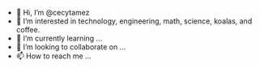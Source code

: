 - 👋 Hi, I’m @cecytamez
- 👀 I’m interested in technology, engineering, math, science, koalas, and coffee.
- 🌱 I’m currently learning ...
- 💞️ I’m looking to collaborate on ...
- 📫 How to reach me ...

<!---
cecytamez/cecytamez is a ✨ special ✨ repository because its `README.md` (this file) appears on your GitHub profile.
You can click the Preview link to take a look at your changes.
--->
